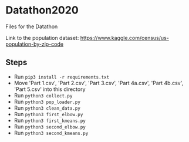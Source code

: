 # Datathon2020
Files for the Datathon

Link to the population dataset:
https://www.kaggle.com/census/us-population-by-zip-code

## Steps

- Run `pip3 install -r requirements.txt`
- Move 'Part 1.csv', 'Part 2.csv', 'Part 3.csv', 'Part 4a.csv', 'Part 4b.csv', 'Part 5.csv' into this directory
- Run `python3 collect.py`
- Run `python3 pop_loader.py`
- Run `python3 clean_data.py`
- Run `python3 first_elbow.py`
- Run `python3 first_kmeans.py`
- Run `python3 second_elbow.py`
- Run `python3 second_kmeans.py`
